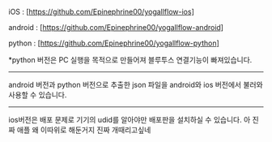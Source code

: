 iOS : [https://github.com/Epinephrine00/yogallflow-ios]

android : [https://github.com/Epinephrine00/yogallflow-android]

python : [https://github.com/Epinephrine00/yogallflow-python]

*python 버전은 PC 실행을 목적으로 만들어져 블루투스 연결기능이 빠져있습니다. 

------------------------

android 버전과 python 버전으로 추출한 json 파일을 android와 ios 버전에서 불러와 사용할 수 있습니다.

----------------

ios버전은 배포 문제로 기기의 udid를 알아야만 배포판을 설치하실 수 있습니다. 
아 진짜 애플 왜 이따위로 해둔거지 진짜 개때리고싶네
